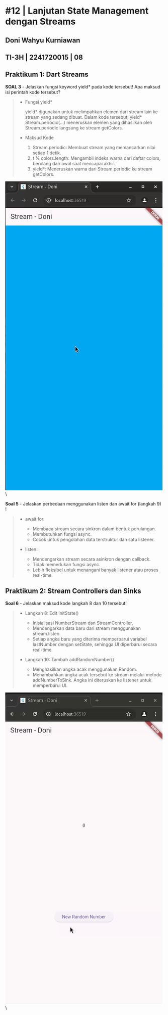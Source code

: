 # #12 | Lanjutan State Management dengan Streams

## Doni Wahyu Kurniawan

## TI-3H | 2241720015 | 08

## Praktikum 1: Dart Streams

**SOAL 3** - Jelaskan fungsi keyword yield* pada kode tersebut! Apa maksud isi perintah kode tersebut?

> - Fungsi yield*
>
>   yield* digunakan untuk melimpahkan elemen dari stream lain ke stream yang sedang dibuat. Dalam kode tersebut, yield* Stream.periodic(...) meneruskan elemen yang dihasilkan oleh Stream.periodic langsung ke stream getColors.
>
> - Maksud Kode
>
>   1. Stream.periodic: Membuat stream yang memancarkan nilai setiap 1 detik.
>   2. t % colors.length: Mengambil indeks warna dari daftar colors, berulang dari awal saat mencapai akhir.
>   3. yield*: Meneruskan warna dari Stream.periodic ke stream getColors.

![praktikum_1](./docs/P1.gif)\

**Soal 5** - Jelaskan perbedaan menggunakan listen dan await for (langkah 9) !
>
> - await for:
>   - Membaca stream secara sinkron dalam bentuk perulangan.
>   - Membutuhkan fungsi async.
>   - Cocok untuk pengolahan data terstruktur dan satu listener.
>
> - listen:
>
>   - Mendengarkan stream secara asinkron dengan callback.
>   - Tidak memerlukan fungsi async.
>   - Lebih fleksibel untuk menangani banyak listener atau proses real-time.

## Praktikum 2: Stream Controllers dan Sinks

**Soal 6** - Jelaskan maksud kode langkah 8 dan 10 tersebut!

> - Langkah 8: Edit initState()
>   - Inisialisasi NumberStream dan StreamController.
>   - Mendengarkan data baru dari stream menggunakan stream.listen.
>   - Setiap angka baru yang diterima memperbarui variabel lastNumber dengan setState, sehingga UI diperbarui secara real-time.
>
> - Langkah 10: Tambah addRandomNumber()
>
>   - Menghasilkan angka acak menggunakan Random.
>   - Menambahkan angka acak tersebut ke stream melalui metode addNumberToSink. Angka ini diteruskan ke listener untuk memperbarui UI.

![praktikum_2](./docs/P2.gif)\
